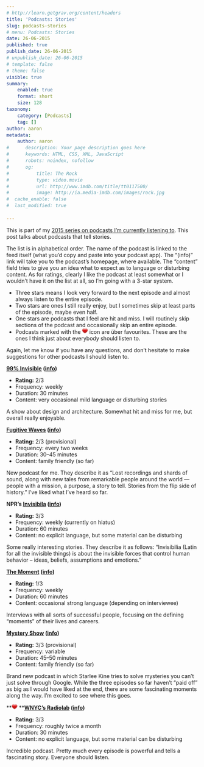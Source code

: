 ```yaml
---
# http://learn.getgrav.org/content/headers
title: 'Podcasts: Stories'
slug: podcasts-stories
# menu: Podcasts: Stories
date: 26-06-2015
published: true
publish_date: 26-06-2015
# unpublish_date: 26-06-2015
# template: false
# theme: false
visible: true
summary:
    enabled: true
    format: short
    size: 128
taxonomy:
    category: [Podcasts]
    tag: []
author: aaron
metadata:
    author: aaron
#      description: Your page description goes here
#      keywords: HTML, CSS, XML, JavaScript
#      robots: noindex, nofollow
#      og:
#          title: The Rock
#          type: video.movie
#          url: http://www.imdb.com/title/tt0117500/
#          image: http://ia.media-imdb.com/images/rock.jpg
#  cache_enable: false
#  last_modified: true

---
```


This is part of my [2015 series on podcasts I’m currently listening to](../podcasts-what-im-listening-to-2015). This post talks about podcasts that tell stories.

The list is in alphabetical order. The name of the podcast is linked to the feed itself (what you’d copy and paste into your podcast app). The “(info)” link will take you to the podcast’s homepage, where available. The “content” field tries to give you an idea what to expect as to language or disturbing content. As for ratings, clearly I like the podcast at least somewhat or I wouldn’t have it on the list at all, so I’m going with a 3-star system.

- Three stars means I look very forward to the next episode and almost always listen to the entire episode.
- Two stars are ones I still really enjoy, but I sometimes skip at least parts of the episode, maybe even half.
- One stars are podcasts that I feel are hit and miss. I will routinely skip sections of the podcast and occasionally skip an entire episode.
- Podcasts marked with the ![package_favorite](/images/package_favorite.png) icon are über favourites. These are the ones I think just about everybody should listen to.

Again, let me know if you have any questions, and don’t hesitate to make suggestions for other podcasts I should listen to.

**[99% Invisible](http://feeds.99percentinvisible.org/99percentinvisible) ([info](http://99percentinvisible.org/))**

- **Rating:** 2/3
- Frequency: weekly
- Duration: 30 minutes
- Content: very occasional mild language or disturbing stories

A show about design and architecture. Somewhat hit and miss for me, but overall really enjoyable.

**[Fugitive Waves](http://feeds.fugitivewaves.org/fugitivewaves) ([info](http://www.kitchensisters.org/fugitivewaves/))**

- **Rating:** 2/3 (provisional)
- Frequency: every two weeks
- Duration: 30–45 minutes
- Content: family friendly (so far)

New podcast for me. They describe it as “Lost recordings and shards of sound, along with new tales from remarkable people around the world — people with a mission, a purpose, a story to tell. Stories from the flip side of history.” I’ve liked what I’ve heard so far.

**NPR’s [Invisibila](http://www.npr.org/rss/podcast.php?id=510307) ([info](http://www.npr.org/podcasts/510307/invisibilia))**

- **Rating:** 3/3
- Frequency: weekly (currently on hiatus)
- Duration: 60 minutes
- Content: no explicit language, but some material can be disturbing

Some really interesting stories. They describe it as follows: “Invisibilia (Latin for all the invisible things) is about the invisible forces that control human behavior – ideas, beliefs, assumptions and emotions.”

**[The Moment](http://feeds.feedburner.com/the-moment) ([info](http://www.slate.com/articles/podcasts/the_moment.html))**

- **Rating:** 1/3
- Frequency: weekly
- Duration: 60 minutes
- Content: occasional strong language (depending on interviewee)

Interviews with all sorts of successful people, focusing on the defining “moments” of their lives and careers.

**[Mystery Show](http://feeds.gimletmedia.com/mysteryshow) ([info](http://gimletmedia.com/show/mystery-show/))**

- **Rating:** 3/3 (provisional)
- Frequency: variable
- Duration: 45–50 minutes
- Content: family friendly (so far)

Brand new podcast in which Starlee Kine tries to solve mysteries you can’t just solve through Google. While the three episodes so far haven’t “paid off” as big as I would have liked at the end, there are some fascinating moments along the way. I’m excited to see where this goes.

**![package_favorite](/images/package_favorite.png) ****[WNYC’s Radiolab](http://feeds.wnyc.org/radiolab) ([info](http://www.radiolab.org/))**

- **Rating:** 3/3
- Frequency: roughly twice a month
- Duration: 30 minutes
- Content: no explicit language, but some material can be disturbing

Incredible podcast. Pretty much every episode is powerful and tells a fascinating story. Everyone should listen.
